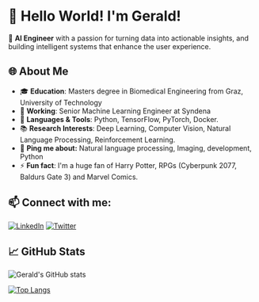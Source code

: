 # 👋 Hello World! I'm Gerald!

🤖 **AI Engineer** with a passion for turning data into actionable insights, and building intelligent systems that enhance the user experience.

## 🌐 About Me

- 🎓 **Education**: Masters degree in Biomedical Engineering from Graz, University of Technology
- 💼 **Working**: Senior Machine Learning Engineer at Syndena
- 🚀 **Languages & Tools**: Python, TensorFlow, PyTorch, Docker.
- 📚 **Research Interests**: Deep Learning, Computer Vision, Natural Language Processing, Reinforcement Learning.
- 💬 **Ping me about:** Natural language processing, Imaging, development, Python
- ⚡️ **Fun fact**: I'm a huge fan of Harry Potter, RPGs (Cyberpunk 2077, Baldurs Gate 3) and Marvel Comics.

## 📫 Connect with me:

[![LinkedIn](https://img.shields.io/badge/-LinkedIn-blue?style=flat&logo=LinkedIn&logoColor=white)](https://www.linkedin.com/in/gerald-cuder-9396a277/)
[![Twitter](https://img.shields.io/badge/-Twitter-1DA1F2?style=flat&logo=Twitter&logoColor=white)](https://twitter.com/gcuder9)

## 📈 GitHub Stats

![Gerald's GitHub stats](https://github-readme-stats.vercel.app/api?username=gcuder&show_icons=true&theme=radical)

[![Top Langs](https://github-readme-stats.vercel.app/api/top-langs/?username=gcuder&layout=compact&theme=radical)](https://github.com/yourgithubusername/github-readme-stats)
